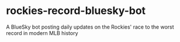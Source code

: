 # rockies-record-bluesky-bot
A BlueSky bot posting daily updates on the Rockies' race to the worst record in modern MLB history
